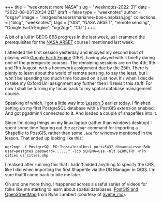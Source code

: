 
+++
title = "weeknotes: more NASA"
slug = "weeknotes-2022-31"
date = "2022-08-03T20:34:21Z"
draft = false
type = "weeknotes"
author = "osgav"
image = "images/headers/marianne-bos-unsplash.jpg"
collections = ["blog", "weeknotes"]
tags = ["GIS", "NASA ARSET", "remote sensing", "Google Earth Engine", "ogr2ogr", "CLI"]
+++

A bit of a lull in GEOG 868 progress in the last week, as I crammed the prerequisites for the [NASA ARSET](https://appliedsciences.nasa.gov/join-mission/training/english/arset-satellite-remote-sensing-measuring-urban-heat-islands-and) course I mentioned last week. 
<br><br>
I attended the first session yesterday and enjoyed my second bout of playing with [Google Earth Engine](https://earthengine.google.com/) (GEE), having played with it briefly during one of the prerequisite courses. The remaining sessions are on the 4th, 9th and 11th August, with a homework assignment due by the 25th. There is plenty to learn about the world of remote sensing, to say the least, but I won't be spending too much time focused on it just now. If / when I decide to take my Oxford Uni assignment any further then I'll revisit this stuff. For now I shall be turning my focus back to my spatial database management course.

<!--more-->

Speaking of which, I got a little way into [Lesson 3](https://www.e-education.psu.edu/spatialdb/node/1958) earlier today. I finished setting up my first PostgreSQL database with a PostGIS extension enabled. And got pgadmin4 connected to it. And loaded a couple of shapefiles into it. 

Since I'm doing things on my linux laptop (rather than windows desktop) I spent some time figuring out the `ogr2ogr` command for importing a Shapefile to PostGIS, rather than some `.exe` for windows mentioned in the lesson. That ended up looking like this:

```
ogr2ogr -f PostgreSQL PG:"host=localhost port=5432 dbname=Lesson3db user=postgres password=......" -lco SCHEMA=usa -nlt GEOMETRY -nln cities us_cities.shp
```

I realised after running this that I hadn't added anything to specify the CRS, like I did when importing the first Shapefile via the DB Manager in QGIS. I'm sure that'll come back to bite me later. 

Oh and one more thing, I happened across a useful series of videos for folks like me starting to learn about spatial databases: [PostGIS and OpenStreetMap](https://yewtu.be/playlist?list=PLHWVtzzXLMjJGYfjAjguS-Bm79KowWEI_) from Ryan Lambert (courtesy of [Svelte_mo](https://nitter.net/Svelte_mo/status/1552285599461249030)). 

